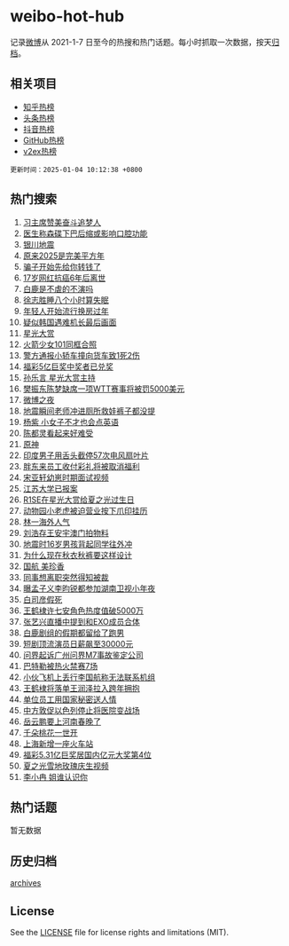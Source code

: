 # weibo-hot-hub

记录[微博](https://www.weibo.com)从 2021-1-7 日至今的热搜和热门话题。每小时抓取一次数据，按天[归档](archives)。

## 相关项目

- [知乎热榜](https://github.com/lonnyzhang423/zhihu-hot-hub)
- [头条热榜](https://github.com/lonnyzhang423/toutiao-hot-hub)
- [抖音热榜](https://github.com/lonnyzhang423/douyin-hot-hub)
- [GitHub热榜](https://github.com/lonnyzhang423/github-hot-hub)
- [v2ex热榜](https://github.com/lonnyzhang423/v2ex-hot-hub)


`更新时间：2025-01-04 10:12:38 +0800`

## 热门搜索

1. [习主席赞美奋斗追梦人](https://m.weibo.cn/search?containerid=100103type%3D1%26t%3D10%26q%3D%23%E4%B9%A0%E4%B8%BB%E5%B8%AD%E8%B5%9E%E7%BE%8E%E5%A5%8B%E6%96%97%E8%BF%BD%E6%A2%A6%E4%BA%BA%23&stream_entry_id=51&isnewpage=1&extparam=seat%3D1%26stream_entry_id%3D51%26c_type%3D51%26dgr%3D0%26pos%3D0%26cate%3D10103%26q%3D%2523%25E4%25B9%25A0%25E4%25B8%25BB%25E5%25B8%25AD%25E8%25B5%259E%25E7%25BE%258E%25E5%25A5%258B%25E6%2596%2597%25E8%25BF%25BD%25E6%25A2%25A6%25E4%25BA%25BA%2523%26filter_type%3Drealtimehot%26display_time%3D1735956756%26pre_seqid%3D173595675650901160548106)
1. [医生称森碟下巴后缩或影响口腔功能](https://m.weibo.cn/search?containerid=100103type%3D1%26t%3D10%26q%3D%23%E5%8C%BB%E7%94%9F%E7%A7%B0%E6%A3%AE%E7%A2%9F%E4%B8%8B%E5%B7%B4%E5%90%8E%E7%BC%A9%E6%88%96%E5%BD%B1%E5%93%8D%E5%8F%A3%E8%85%94%E5%8A%9F%E8%83%BD%23&stream_entry_id=31&isnewpage=1&extparam=seat%3D1%26realpos%3D1%26c_type%3D31%26dgr%3D0%26pos%3D0%26cate%3D5001%26flag%3D2%26q%3D%2523%25E5%258C%25BB%25E7%2594%259F%25E7%25A7%25B0%25E6%25A3%25AE%25E7%25A2%259F%25E4%25B8%258B%25E5%25B7%25B4%25E5%2590%258E%25E7%25BC%25A9%25E6%2588%2596%25E5%25BD%25B1%25E5%2593%258D%25E5%258F%25A3%25E8%2585%2594%25E5%258A%259F%25E8%2583%25BD%2523%26lcate%3D5001%26band_rank%3D1%26stream_entry_id%3D31%26filter_type%3Drealtimehot%26display_time%3D1735956756%26pre_seqid%3D173595675650901160548106)
1. [银川地震](https://m.weibo.cn/search?containerid=100103type%3D1%26t%3D10%26q%3D%E9%93%B6%E5%B7%9D%E5%9C%B0%E9%9C%87&stream_entry_id=31&isnewpage=1&extparam=seat%3D1%26realpos%3D2%26c_type%3D31%26dgr%3D0%26pos%3D1%26cate%3D5001%26flag%3D1%26q%3D%25E9%2593%25B6%25E5%25B7%259D%25E5%259C%25B0%25E9%259C%2587%26lcate%3D5001%26band_rank%3D2%26stream_entry_id%3D31%26filter_type%3Drealtimehot%26display_time%3D1735956756%26pre_seqid%3D173595675650901160548106)
1. [原来2025是完美平方年](https://m.weibo.cn/search?containerid=100103type%3D1%26t%3D10%26q%3D%23%E5%8E%9F%E6%9D%A52025%E6%98%AF%E5%AE%8C%E7%BE%8E%E5%B9%B3%E6%96%B9%E5%B9%B4%23&stream_entry_id=31&isnewpage=1&extparam=seat%3D1%26realpos%3D3%26c_type%3D31%26dgr%3D0%26pos%3D2%26cate%3D5001%26flag%3D0%26q%3D%2523%25E5%258E%259F%25E6%259D%25A52025%25E6%2598%25AF%25E5%25AE%258C%25E7%25BE%258E%25E5%25B9%25B3%25E6%2596%25B9%25E5%25B9%25B4%2523%26lcate%3D5001%26band_rank%3D3%26stream_entry_id%3D31%26filter_type%3Drealtimehot%26display_time%3D1735956756%26pre_seqid%3D173595675650901160548106)
1. [骗子开始先给你转钱了](https://m.weibo.cn/search?containerid=100103type%3D1%26t%3D10%26q%3D%23%E9%AA%97%E5%AD%90%E5%BC%80%E5%A7%8B%E5%85%88%E7%BB%99%E4%BD%A0%E8%BD%AC%E9%92%B1%E4%BA%86%23&stream_entry_id=31&isnewpage=1&extparam=seat%3D1%26realpos%3D4%26c_type%3D31%26dgr%3D0%26pos%3D3%26cate%3D5001%26flag%3D2%26q%3D%2523%25E9%25AA%2597%25E5%25AD%2590%25E5%25BC%2580%25E5%25A7%258B%25E5%2585%2588%25E7%25BB%2599%25E4%25BD%25A0%25E8%25BD%25AC%25E9%2592%25B1%25E4%25BA%2586%2523%26lcate%3D5001%26band_rank%3D4%26stream_entry_id%3D31%26filter_type%3Drealtimehot%26display_time%3D1735956756%26pre_seqid%3D173595675650901160548106)
1. [17岁网红抗癌6年后离世](https://m.weibo.cn/search?containerid=100103type%3D1%26t%3D10%26q%3D%2317%E5%B2%81%E7%BD%91%E7%BA%A2%E6%8A%97%E7%99%8C6%E5%B9%B4%E5%90%8E%E7%A6%BB%E4%B8%96%23&stream_entry_id=31&isnewpage=1&extparam=seat%3D1%26realpos%3D5%26c_type%3D31%26dgr%3D0%26pos%3D4%26cate%3D5001%26flag%3D1%26q%3D%252317%25E5%25B2%2581%25E7%25BD%2591%25E7%25BA%25A2%25E6%258A%2597%25E7%2599%258C6%25E5%25B9%25B4%25E5%2590%258E%25E7%25A6%25BB%25E4%25B8%2596%2523%26lcate%3D5001%26band_rank%3D5%26stream_entry_id%3D31%26filter_type%3Drealtimehot%26display_time%3D1735956756%26pre_seqid%3D173595675650901160548106)
1. [白鹿是不虐的不演吗](https://m.weibo.cn/search?containerid=100103type%3D1%26t%3D10%26q%3D%23%E7%99%BD%E9%B9%BF%E6%98%AF%E4%B8%8D%E8%99%90%E7%9A%84%E4%B8%8D%E6%BC%94%E5%90%97%23&stream_entry_id=31&isnewpage=1&extparam=seat%3D1%26realpos%3D6%26c_type%3D31%26dgr%3D0%26pos%3D5%26cate%3D5001%26flag%3D2%26q%3D%2523%25E7%2599%25BD%25E9%25B9%25BF%25E6%2598%25AF%25E4%25B8%258D%25E8%2599%2590%25E7%259A%2584%25E4%25B8%258D%25E6%25BC%2594%25E5%2590%2597%2523%26lcate%3D5001%26band_rank%3D6%26stream_entry_id%3D31%26filter_type%3Drealtimehot%26display_time%3D1735956756%26pre_seqid%3D173595675650901160548106)
1. [徐志胜睡八个小时算失眠](https://m.weibo.cn/search?containerid=100103type%3D1%26t%3D10%26q%3D%E5%BE%90%E5%BF%97%E8%83%9C%E7%9D%A1%E5%85%AB%E4%B8%AA%E5%B0%8F%E6%97%B6%E7%AE%97%E5%A4%B1%E7%9C%A0&stream_entry_id=31&isnewpage=1&extparam=seat%3D1%26realpos%3D7%26c_type%3D31%26dgr%3D0%26pos%3D6%26cate%3D5001%26flag%3D2%26q%3D%25E5%25BE%2590%25E5%25BF%2597%25E8%2583%259C%25E7%259D%25A1%25E5%2585%25AB%25E4%25B8%25AA%25E5%25B0%258F%25E6%2597%25B6%25E7%25AE%2597%25E5%25A4%25B1%25E7%259C%25A0%26lcate%3D5001%26band_rank%3D7%26stream_entry_id%3D31%26filter_type%3Drealtimehot%26display_time%3D1735956756%26pre_seqid%3D173595675650901160548106)
1. [年轻人开始流行换房过年](https://m.weibo.cn/search?containerid=100103type%3D1%26t%3D10%26q%3D%23%E5%B9%B4%E8%BD%BB%E4%BA%BA%E5%BC%80%E5%A7%8B%E6%B5%81%E8%A1%8C%E6%8D%A2%E6%88%BF%E8%BF%87%E5%B9%B4%23&stream_entry_id=31&isnewpage=1&extparam=seat%3D1%26realpos%3D8%26c_type%3D31%26dgr%3D0%26pos%3D7%26cate%3D5001%26flag%3D1%26q%3D%2523%25E5%25B9%25B4%25E8%25BD%25BB%25E4%25BA%25BA%25E5%25BC%2580%25E5%25A7%258B%25E6%25B5%2581%25E8%25A1%258C%25E6%258D%25A2%25E6%2588%25BF%25E8%25BF%2587%25E5%25B9%25B4%2523%26lcate%3D5001%26band_rank%3D8%26stream_entry_id%3D31%26filter_type%3Drealtimehot%26display_time%3D1735956756%26pre_seqid%3D173595675650901160548106)
1. [疑似韩国遇难机长最后画面](https://m.weibo.cn/search?containerid=100103type%3D1%26t%3D10%26q%3D%23%E7%96%91%E4%BC%BC%E9%9F%A9%E5%9B%BD%E9%81%87%E9%9A%BE%E6%9C%BA%E9%95%BF%E6%9C%80%E5%90%8E%E7%94%BB%E9%9D%A2%23&stream_entry_id=31&isnewpage=1&extparam=seat%3D1%26realpos%3D9%26c_type%3D31%26dgr%3D0%26pos%3D8%26cate%3D5001%26flag%3D0%26q%3D%2523%25E7%2596%2591%25E4%25BC%25BC%25E9%259F%25A9%25E5%259B%25BD%25E9%2581%2587%25E9%259A%25BE%25E6%259C%25BA%25E9%2595%25BF%25E6%259C%2580%25E5%2590%258E%25E7%2594%25BB%25E9%259D%25A2%2523%26lcate%3D5001%26band_rank%3D9%26stream_entry_id%3D31%26filter_type%3Drealtimehot%26display_time%3D1735956756%26pre_seqid%3D173595675650901160548106)
1. [星光大赏](https://m.weibo.cn/search?containerid=100103type%3D1%26t%3D10%26q%3D%E6%98%9F%E5%85%89%E5%A4%A7%E8%B5%8F&stream_entry_id=31&isnewpage=1&extparam=seat%3D1%26realpos%3D10%26c_type%3D31%26dgr%3D0%26pos%3D9%26cate%3D5001%26flag%3D0%26q%3D%25E6%2598%259F%25E5%2585%2589%25E5%25A4%25A7%25E8%25B5%258F%26lcate%3D5001%26band_rank%3D10%26stream_entry_id%3D31%26filter_type%3Drealtimehot%26display_time%3D1735956756%26pre_seqid%3D173595675650901160548106)
1. [火箭少女101同框合照](https://m.weibo.cn/search?containerid=100103type%3D1%26t%3D10%26q%3D%23%E7%81%AB%E7%AE%AD%E5%B0%91%E5%A5%B3101%E5%90%8C%E6%A1%86%E5%90%88%E7%85%A7%23&stream_entry_id=31&isnewpage=1&extparam=seat%3D1%26realpos%3D11%26c_type%3D31%26dgr%3D0%26pos%3D10%26cate%3D5001%26flag%3D0%26q%3D%2523%25E7%2581%25AB%25E7%25AE%25AD%25E5%25B0%2591%25E5%25A5%25B3101%25E5%2590%258C%25E6%25A1%2586%25E5%2590%2588%25E7%2585%25A7%2523%26lcate%3D5001%26band_rank%3D11%26stream_entry_id%3D31%26filter_type%3Drealtimehot%26display_time%3D1735956756%26pre_seqid%3D173595675650901160548106)
1. [警方通报小轿车撞向货车致1死2伤](https://m.weibo.cn/search?containerid=100103type%3D1%26t%3D10%26q%3D%23%E8%AD%A6%E6%96%B9%E9%80%9A%E6%8A%A5%E5%B0%8F%E8%BD%BF%E8%BD%A6%E6%92%9E%E5%90%91%E8%B4%A7%E8%BD%A6%E8%87%B41%E6%AD%BB2%E4%BC%A4%23&stream_entry_id=31&isnewpage=1&extparam=seat%3D1%26realpos%3D12%26c_type%3D31%26dgr%3D0%26pos%3D11%26cate%3D5001%26flag%3D0%26q%3D%2523%25E8%25AD%25A6%25E6%2596%25B9%25E9%2580%259A%25E6%258A%25A5%25E5%25B0%258F%25E8%25BD%25BF%25E8%25BD%25A6%25E6%2592%259E%25E5%2590%2591%25E8%25B4%25A7%25E8%25BD%25A6%25E8%2587%25B41%25E6%25AD%25BB2%25E4%25BC%25A4%2523%26lcate%3D5001%26band_rank%3D12%26stream_entry_id%3D31%26filter_type%3Drealtimehot%26display_time%3D1735956756%26pre_seqid%3D173595675650901160548106)
1. [福彩5亿巨奖中奖者已兑奖](https://m.weibo.cn/search?containerid=100103type%3D1%26t%3D10%26q%3D%23%E7%A6%8F%E5%BD%A95%E4%BA%BF%E5%B7%A8%E5%A5%96%E4%B8%AD%E5%A5%96%E8%80%85%E5%B7%B2%E5%85%91%E5%A5%96%23&stream_entry_id=31&isnewpage=1&extparam=seat%3D1%26realpos%3D13%26c_type%3D31%26dgr%3D0%26pos%3D12%26cate%3D5001%26flag%3D0%26q%3D%2523%25E7%25A6%258F%25E5%25BD%25A95%25E4%25BA%25BF%25E5%25B7%25A8%25E5%25A5%2596%25E4%25B8%25AD%25E5%25A5%2596%25E8%2580%2585%25E5%25B7%25B2%25E5%2585%2591%25E5%25A5%2596%2523%26lcate%3D5001%26band_rank%3D13%26stream_entry_id%3D31%26filter_type%3Drealtimehot%26display_time%3D1735956756%26pre_seqid%3D173595675650901160548106)
1. [孙乐言 星光大赏主持](https://m.weibo.cn/search?containerid=100103type%3D1%26t%3D10%26q%3D%E5%AD%99%E4%B9%90%E8%A8%80+%E6%98%9F%E5%85%89%E5%A4%A7%E8%B5%8F%E4%B8%BB%E6%8C%81&stream_entry_id=31&isnewpage=1&extparam=seat%3D1%26realpos%3D14%26c_type%3D31%26dgr%3D0%26pos%3D13%26cate%3D5001%26flag%3D0%26q%3D%25E5%25AD%2599%25E4%25B9%2590%25E8%25A8%2580%2520%25E6%2598%259F%25E5%2585%2589%25E5%25A4%25A7%25E8%25B5%258F%25E4%25B8%25BB%25E6%258C%2581%26lcate%3D5001%26band_rank%3D14%26stream_entry_id%3D31%26filter_type%3Drealtimehot%26display_time%3D1735956756%26pre_seqid%3D173595675650901160548106)
1. [樊振东陈梦缺席一项WTT赛事将被罚5000美元](https://m.weibo.cn/search?containerid=100103type%3D1%26t%3D10%26q%3D%23%E6%A8%8A%E6%8C%AF%E4%B8%9C%E9%99%88%E6%A2%A6%E7%BC%BA%E5%B8%AD%E4%B8%80%E9%A1%B9WTT%E8%B5%9B%E4%BA%8B%E5%B0%86%E8%A2%AB%E7%BD%9A5000%E7%BE%8E%E5%85%83%23&stream_entry_id=31&isnewpage=1&extparam=seat%3D1%26realpos%3D15%26c_type%3D31%26dgr%3D0%26pos%3D14%26cate%3D5001%26flag%3D0%26q%3D%2523%25E6%25A8%258A%25E6%258C%25AF%25E4%25B8%259C%25E9%2599%2588%25E6%25A2%25A6%25E7%25BC%25BA%25E5%25B8%25AD%25E4%25B8%2580%25E9%25A1%25B9WTT%25E8%25B5%259B%25E4%25BA%258B%25E5%25B0%2586%25E8%25A2%25AB%25E7%25BD%259A5000%25E7%25BE%258E%25E5%2585%2583%2523%26lcate%3D5001%26band_rank%3D15%26stream_entry_id%3D31%26filter_type%3Drealtimehot%26display_time%3D1735956756%26pre_seqid%3D173595675650901160548106)
1. [微博之夜](https://m.weibo.cn/search?containerid=100103type%3D1%26t%3D10%26q%3D%E5%BE%AE%E5%8D%9A%E4%B9%8B%E5%A4%9C&stream_entry_id=31&isnewpage=1&extparam=seat%3D1%26realpos%3D16%26c_type%3D31%26dgr%3D0%26pos%3D15%26cate%3D5001%26flag%3D1%26q%3D%25E5%25BE%25AE%25E5%258D%259A%25E4%25B9%258B%25E5%25A4%259C%26lcate%3D5001%26band_rank%3D16%26stream_entry_id%3D31%26filter_type%3Drealtimehot%26display_time%3D1735956756%26pre_seqid%3D173595675650901160548106)
1. [地震瞬间老师冲进厕所救娃裤子都没提](https://m.weibo.cn/search?containerid=100103type%3D1%26t%3D10%26q%3D%23%E5%9C%B0%E9%9C%87%E7%9E%AC%E9%97%B4%E8%80%81%E5%B8%88%E5%86%B2%E8%BF%9B%E5%8E%95%E6%89%80%E6%95%91%E5%A8%83%E8%A3%A4%E5%AD%90%E9%83%BD%E6%B2%A1%E6%8F%90%23&stream_entry_id=31&isnewpage=1&extparam=seat%3D1%26realpos%3D17%26c_type%3D31%26dgr%3D0%26pos%3D16%26cate%3D5001%26flag%3D1%26q%3D%2523%25E5%259C%25B0%25E9%259C%2587%25E7%259E%25AC%25E9%2597%25B4%25E8%2580%2581%25E5%25B8%2588%25E5%2586%25B2%25E8%25BF%259B%25E5%258E%2595%25E6%2589%2580%25E6%2595%2591%25E5%25A8%2583%25E8%25A3%25A4%25E5%25AD%2590%25E9%2583%25BD%25E6%25B2%25A1%25E6%258F%2590%2523%26lcate%3D5001%26band_rank%3D17%26stream_entry_id%3D31%26filter_type%3Drealtimehot%26display_time%3D1735956756%26pre_seqid%3D173595675650901160548106)
1. [杨紫 小女子不才也会点英语](https://m.weibo.cn/search?containerid=100103type%3D1%26t%3D10%26q%3D%E6%9D%A8%E7%B4%AB+%E5%B0%8F%E5%A5%B3%E5%AD%90%E4%B8%8D%E6%89%8D%E4%B9%9F%E4%BC%9A%E7%82%B9%E8%8B%B1%E8%AF%AD&stream_entry_id=31&isnewpage=1&extparam=seat%3D1%26realpos%3D18%26c_type%3D31%26dgr%3D0%26pos%3D17%26cate%3D5001%26flag%3D0%26q%3D%25E6%259D%25A8%25E7%25B4%25AB%2520%25E5%25B0%258F%25E5%25A5%25B3%25E5%25AD%2590%25E4%25B8%258D%25E6%2589%258D%25E4%25B9%259F%25E4%25BC%259A%25E7%2582%25B9%25E8%258B%25B1%25E8%25AF%25AD%26lcate%3D5001%26band_rank%3D18%26stream_entry_id%3D31%26filter_type%3Drealtimehot%26display_time%3D1735956756%26pre_seqid%3D173595675650901160548106)
1. [陈都灵看起来好难受](https://m.weibo.cn/search?containerid=100103type%3D1%26t%3D10%26q%3D%23%E9%99%88%E9%83%BD%E7%81%B5%E7%9C%8B%E8%B5%B7%E6%9D%A5%E5%A5%BD%E9%9A%BE%E5%8F%97%23&stream_entry_id=31&isnewpage=1&extparam=seat%3D1%26realpos%3D19%26c_type%3D31%26dgr%3D0%26pos%3D18%26cate%3D5001%26flag%3D0%26q%3D%2523%25E9%2599%2588%25E9%2583%25BD%25E7%2581%25B5%25E7%259C%258B%25E8%25B5%25B7%25E6%259D%25A5%25E5%25A5%25BD%25E9%259A%25BE%25E5%258F%2597%2523%26lcate%3D5001%26band_rank%3D19%26stream_entry_id%3D31%26filter_type%3Drealtimehot%26display_time%3D1735956756%26pre_seqid%3D173595675650901160548106)
1. [原神](https://m.weibo.cn/search?containerid=100103type%3D1%26t%3D10%26q%3D%23%E5%8E%9F%E7%A5%9E%23&stream_entry_id=31&isnewpage=1&extparam=seat%3D1%26realpos%3D20%26c_type%3D31%26dgr%3D0%26pos%3D19%26cate%3D5001%26flag%3D1%26q%3D%2523%25E5%258E%259F%25E7%25A5%259E%2523%26lcate%3D5001%26band_rank%3D20%26stream_entry_id%3D31%26filter_type%3Drealtimehot%26display_time%3D1735956756%26pre_seqid%3D173595675650901160548106)
1. [印度男子用舌头截停57次电风扇叶片](https://m.weibo.cn/search?containerid=100103type%3D1%26t%3D10%26q%3D%23%E5%8D%B0%E5%BA%A6%E7%94%B7%E5%AD%90%E7%94%A8%E8%88%8C%E5%A4%B4%E6%88%AA%E5%81%9C57%E6%AC%A1%E7%94%B5%E9%A3%8E%E6%89%87%E5%8F%B6%E7%89%87%23&stream_entry_id=31&isnewpage=1&extparam=seat%3D1%26realpos%3D21%26c_type%3D31%26dgr%3D0%26pos%3D20%26cate%3D5001%26flag%3D1%26q%3D%2523%25E5%258D%25B0%25E5%25BA%25A6%25E7%2594%25B7%25E5%25AD%2590%25E7%2594%25A8%25E8%2588%258C%25E5%25A4%25B4%25E6%2588%25AA%25E5%2581%259C57%25E6%25AC%25A1%25E7%2594%25B5%25E9%25A3%258E%25E6%2589%2587%25E5%258F%25B6%25E7%2589%2587%2523%26lcate%3D5001%26band_rank%3D21%26stream_entry_id%3D31%26filter_type%3Drealtimehot%26display_time%3D1735956756%26pre_seqid%3D173595675650901160548106)
1. [胖东来员工收付彩礼将被取消福利](https://m.weibo.cn/search?containerid=100103type%3D1%26t%3D10%26q%3D%23%E8%83%96%E4%B8%9C%E6%9D%A5%E5%91%98%E5%B7%A5%E6%94%B6%E4%BB%98%E5%BD%A9%E7%A4%BC%E5%B0%86%E8%A2%AB%E5%8F%96%E6%B6%88%E7%A6%8F%E5%88%A9%23&stream_entry_id=31&isnewpage=1&extparam=seat%3D1%26realpos%3D22%26c_type%3D31%26dgr%3D0%26pos%3D21%26cate%3D5001%26flag%3D0%26q%3D%2523%25E8%2583%2596%25E4%25B8%259C%25E6%259D%25A5%25E5%2591%2598%25E5%25B7%25A5%25E6%2594%25B6%25E4%25BB%2598%25E5%25BD%25A9%25E7%25A4%25BC%25E5%25B0%2586%25E8%25A2%25AB%25E5%258F%2596%25E6%25B6%2588%25E7%25A6%258F%25E5%2588%25A9%2523%26lcate%3D5001%26band_rank%3D22%26stream_entry_id%3D31%26filter_type%3Drealtimehot%26display_time%3D1735956756%26pre_seqid%3D173595675650901160548106)
1. [宋亚轩幼崽时期面试视频](https://m.weibo.cn/search?containerid=100103type%3D1%26t%3D10%26q%3D%E5%AE%8B%E4%BA%9A%E8%BD%A9%E5%B9%BC%E5%B4%BD%E6%97%B6%E6%9C%9F%E9%9D%A2%E8%AF%95%E8%A7%86%E9%A2%91&stream_entry_id=31&isnewpage=1&extparam=seat%3D1%26realpos%3D23%26c_type%3D31%26dgr%3D0%26pos%3D22%26cate%3D5001%26flag%3D1%26q%3D%25E5%25AE%258B%25E4%25BA%259A%25E8%25BD%25A9%25E5%25B9%25BC%25E5%25B4%25BD%25E6%2597%25B6%25E6%259C%259F%25E9%259D%25A2%25E8%25AF%2595%25E8%25A7%2586%25E9%25A2%2591%26lcate%3D5001%26band_rank%3D23%26stream_entry_id%3D31%26filter_type%3Drealtimehot%26display_time%3D1735956756%26pre_seqid%3D173595675650901160548106)
1. [江苏大学已报案](https://m.weibo.cn/search?containerid=100103type%3D1%26t%3D10%26q%3D%23%E6%B1%9F%E8%8B%8F%E5%A4%A7%E5%AD%A6%E5%B7%B2%E6%8A%A5%E6%A1%88%23&stream_entry_id=31&isnewpage=1&extparam=seat%3D1%26realpos%3D24%26c_type%3D31%26dgr%3D0%26pos%3D23%26cate%3D5001%26flag%3D1%26q%3D%2523%25E6%25B1%259F%25E8%258B%258F%25E5%25A4%25A7%25E5%25AD%25A6%25E5%25B7%25B2%25E6%258A%25A5%25E6%25A1%2588%2523%26lcate%3D5001%26band_rank%3D24%26stream_entry_id%3D31%26filter_type%3Drealtimehot%26display_time%3D1735956756%26pre_seqid%3D173595675650901160548106)
1. [R1SE在星光大赏给夏之光过生日](https://m.weibo.cn/search?containerid=100103type%3D1%26t%3D10%26q%3D%23R1SE%E5%9C%A8%E6%98%9F%E5%85%89%E5%A4%A7%E8%B5%8F%E7%BB%99%E5%A4%8F%E4%B9%8B%E5%85%89%E8%BF%87%E7%94%9F%E6%97%A5%23&stream_entry_id=31&isnewpage=1&extparam=seat%3D1%26realpos%3D25%26c_type%3D31%26dgr%3D0%26pos%3D24%26cate%3D5001%26flag%3D0%26q%3D%2523R1SE%25E5%259C%25A8%25E6%2598%259F%25E5%2585%2589%25E5%25A4%25A7%25E8%25B5%258F%25E7%25BB%2599%25E5%25A4%258F%25E4%25B9%258B%25E5%2585%2589%25E8%25BF%2587%25E7%2594%259F%25E6%2597%25A5%2523%26lcate%3D5001%26band_rank%3D25%26stream_entry_id%3D31%26filter_type%3Drealtimehot%26display_time%3D1735956756%26pre_seqid%3D173595675650901160548106)
1. [动物园小老虎被迫营业按下爪印挂历](https://m.weibo.cn/search?containerid=100103type%3D1%26t%3D10%26q%3D%23%E5%8A%A8%E7%89%A9%E5%9B%AD%E5%B0%8F%E8%80%81%E8%99%8E%E8%A2%AB%E8%BF%AB%E8%90%A5%E4%B8%9A%E6%8C%89%E4%B8%8B%E7%88%AA%E5%8D%B0%E6%8C%82%E5%8E%86%23&stream_entry_id=31&isnewpage=1&extparam=seat%3D1%26realpos%3D26%26c_type%3D31%26dgr%3D0%26pos%3D25%26cate%3D5001%26flag%3D1%26q%3D%2523%25E5%258A%25A8%25E7%2589%25A9%25E5%259B%25AD%25E5%25B0%258F%25E8%2580%2581%25E8%2599%258E%25E8%25A2%25AB%25E8%25BF%25AB%25E8%2590%25A5%25E4%25B8%259A%25E6%258C%2589%25E4%25B8%258B%25E7%2588%25AA%25E5%258D%25B0%25E6%258C%2582%25E5%258E%2586%2523%26lcate%3D5001%26band_rank%3D26%26stream_entry_id%3D31%26filter_type%3Drealtimehot%26display_time%3D1735956756%26pre_seqid%3D173595675650901160548106)
1. [林一海外人气](https://m.weibo.cn/search?containerid=100103type%3D1%26t%3D10%26q%3D%E6%9E%97%E4%B8%80%E6%B5%B7%E5%A4%96%E4%BA%BA%E6%B0%94&stream_entry_id=31&isnewpage=1&extparam=seat%3D1%26realpos%3D27%26c_type%3D31%26dgr%3D0%26pos%3D26%26cate%3D5001%26flag%3D1%26q%3D%25E6%259E%2597%25E4%25B8%2580%25E6%25B5%25B7%25E5%25A4%2596%25E4%25BA%25BA%25E6%25B0%2594%26lcate%3D5001%26band_rank%3D27%26stream_entry_id%3D31%26filter_type%3Drealtimehot%26display_time%3D1735956756%26pre_seqid%3D173595675650901160548106)
1. [刘浩存王安宇澳门拍物料](https://m.weibo.cn/search?containerid=100103type%3D1%26t%3D10%26q%3D%23%E5%88%98%E6%B5%A9%E5%AD%98%E7%8E%8B%E5%AE%89%E5%AE%87%E6%BE%B3%E9%97%A8%E6%8B%8D%E7%89%A9%E6%96%99%23&stream_entry_id=31&isnewpage=1&extparam=seat%3D1%26realpos%3D28%26c_type%3D31%26dgr%3D0%26pos%3D27%26cate%3D5001%26flag%3D1%26q%3D%2523%25E5%2588%2598%25E6%25B5%25A9%25E5%25AD%2598%25E7%258E%258B%25E5%25AE%2589%25E5%25AE%2587%25E6%25BE%25B3%25E9%2597%25A8%25E6%258B%258D%25E7%2589%25A9%25E6%2596%2599%2523%26lcate%3D5001%26band_rank%3D28%26stream_entry_id%3D31%26filter_type%3Drealtimehot%26display_time%3D1735956756%26pre_seqid%3D173595675650901160548106)
1. [地震时16岁男孩背起同学往外冲](https://m.weibo.cn/search?containerid=100103type%3D1%26t%3D10%26q%3D%23%E5%9C%B0%E9%9C%87%E6%97%B616%E5%B2%81%E7%94%B7%E5%AD%A9%E8%83%8C%E8%B5%B7%E5%90%8C%E5%AD%A6%E5%BE%80%E5%A4%96%E5%86%B2%23&stream_entry_id=31&isnewpage=1&extparam=seat%3D1%26realpos%3D29%26c_type%3D31%26dgr%3D0%26pos%3D28%26cate%3D5001%26flag%3D32768%26q%3D%2523%25E5%259C%25B0%25E9%259C%2587%25E6%2597%25B616%25E5%25B2%2581%25E7%2594%25B7%25E5%25AD%25A9%25E8%2583%258C%25E8%25B5%25B7%25E5%2590%258C%25E5%25AD%25A6%25E5%25BE%2580%25E5%25A4%2596%25E5%2586%25B2%2523%26lcate%3D5001%26band_rank%3D29%26stream_entry_id%3D31%26filter_type%3Drealtimehot%26display_time%3D1735956756%26pre_seqid%3D173595675650901160548106)
1. [为什么现在秋衣秋裤要这样设计](https://m.weibo.cn/search?containerid=100103type%3D1%26t%3D10%26q%3D%23%E4%B8%BA%E4%BB%80%E4%B9%88%E7%8E%B0%E5%9C%A8%E7%A7%8B%E8%A1%A3%E7%A7%8B%E8%A3%A4%E8%A6%81%E8%BF%99%E6%A0%B7%E8%AE%BE%E8%AE%A1%23&stream_entry_id=31&isnewpage=1&extparam=seat%3D1%26realpos%3D30%26c_type%3D31%26dgr%3D0%26pos%3D29%26cate%3D5001%26flag%3D0%26q%3D%2523%25E4%25B8%25BA%25E4%25BB%2580%25E4%25B9%2588%25E7%258E%25B0%25E5%259C%25A8%25E7%25A7%258B%25E8%25A1%25A3%25E7%25A7%258B%25E8%25A3%25A4%25E8%25A6%2581%25E8%25BF%2599%25E6%25A0%25B7%25E8%25AE%25BE%25E8%25AE%25A1%2523%26lcate%3D5001%26band_rank%3D30%26stream_entry_id%3D31%26filter_type%3Drealtimehot%26display_time%3D1735956756%26pre_seqid%3D173595675650901160548106)
1. [国航 美珍香](https://m.weibo.cn/search?containerid=100103type%3D1%26t%3D10%26q%3D%E5%9B%BD%E8%88%AA+%E7%BE%8E%E7%8F%8D%E9%A6%99&stream_entry_id=31&isnewpage=1&extparam=seat%3D1%26realpos%3D31%26c_type%3D31%26dgr%3D0%26pos%3D30%26cate%3D5001%26flag%3D0%26q%3D%25E5%259B%25BD%25E8%2588%25AA%2520%25E7%25BE%258E%25E7%258F%258D%25E9%25A6%2599%26lcate%3D5001%26band_rank%3D31%26stream_entry_id%3D31%26filter_type%3Drealtimehot%26display_time%3D1735956756%26pre_seqid%3D173595675650901160548106)
1. [同事想离职突然得知被裁](https://m.weibo.cn/search?containerid=100103type%3D1%26t%3D10%26q%3D%E5%90%8C%E4%BA%8B%E6%83%B3%E7%A6%BB%E8%81%8C%E7%AA%81%E7%84%B6%E5%BE%97%E7%9F%A5%E8%A2%AB%E8%A3%81&stream_entry_id=31&isnewpage=1&extparam=seat%3D1%26realpos%3D32%26c_type%3D31%26dgr%3D0%26pos%3D31%26cate%3D5001%26flag%3D0%26q%3D%25E5%2590%258C%25E4%25BA%258B%25E6%2583%25B3%25E7%25A6%25BB%25E8%2581%258C%25E7%25AA%2581%25E7%2584%25B6%25E5%25BE%2597%25E7%259F%25A5%25E8%25A2%25AB%25E8%25A3%2581%26lcate%3D5001%26band_rank%3D32%26stream_entry_id%3D31%26filter_type%3Drealtimehot%26display_time%3D1735956756%26pre_seqid%3D173595675650901160548106)
1. [曝孟子义李昀锐都参加湖南卫视小年夜](https://m.weibo.cn/search?containerid=100103type%3D1%26t%3D10%26q%3D%23%E6%9B%9D%E5%AD%9F%E5%AD%90%E4%B9%89%E6%9D%8E%E6%98%80%E9%94%90%E9%83%BD%E5%8F%82%E5%8A%A0%E6%B9%96%E5%8D%97%E5%8D%AB%E8%A7%86%E5%B0%8F%E5%B9%B4%E5%A4%9C%23&stream_entry_id=31&isnewpage=1&extparam=seat%3D1%26realpos%3D33%26c_type%3D31%26dgr%3D0%26pos%3D32%26cate%3D5001%26flag%3D1%26q%3D%2523%25E6%259B%259D%25E5%25AD%259F%25E5%25AD%2590%25E4%25B9%2589%25E6%259D%258E%25E6%2598%2580%25E9%2594%2590%25E9%2583%25BD%25E5%258F%2582%25E5%258A%25A0%25E6%25B9%2596%25E5%258D%2597%25E5%258D%25AB%25E8%25A7%2586%25E5%25B0%258F%25E5%25B9%25B4%25E5%25A4%259C%2523%26lcate%3D5001%26band_rank%3D33%26stream_entry_id%3D31%26filter_type%3Drealtimehot%26display_time%3D1735956756%26pre_seqid%3D173595675650901160548106)
1. [白司彦假死](https://m.weibo.cn/search?containerid=100103type%3D1%26t%3D10%26q%3D%E7%99%BD%E5%8F%B8%E5%BD%A6%E5%81%87%E6%AD%BB&stream_entry_id=31&isnewpage=1&extparam=seat%3D1%26realpos%3D34%26c_type%3D31%26dgr%3D0%26pos%3D33%26cate%3D5001%26flag%3D1%26q%3D%25E7%2599%25BD%25E5%258F%25B8%25E5%25BD%25A6%25E5%2581%2587%25E6%25AD%25BB%26lcate%3D5001%26band_rank%3D34%26stream_entry_id%3D31%26filter_type%3Drealtimehot%26display_time%3D1735956756%26pre_seqid%3D173595675650901160548106)
1. [王鹤棣许七安角色热度值破5000万](https://m.weibo.cn/search?containerid=100103type%3D1%26t%3D10%26q%3D%23%E7%8E%8B%E9%B9%A4%E6%A3%A3%E8%AE%B8%E4%B8%83%E5%AE%89%E8%A7%92%E8%89%B2%E7%83%AD%E5%BA%A6%E5%80%BC%E7%A0%B45000%E4%B8%87%23&stream_entry_id=31&isnewpage=1&extparam=seat%3D1%26realpos%3D35%26c_type%3D31%26dgr%3D0%26pos%3D34%26cate%3D5001%26flag%3D1%26q%3D%2523%25E7%258E%258B%25E9%25B9%25A4%25E6%25A3%25A3%25E8%25AE%25B8%25E4%25B8%2583%25E5%25AE%2589%25E8%25A7%2592%25E8%2589%25B2%25E7%2583%25AD%25E5%25BA%25A6%25E5%2580%25BC%25E7%25A0%25B45000%25E4%25B8%2587%2523%26lcate%3D5001%26band_rank%3D35%26stream_entry_id%3D31%26filter_type%3Drealtimehot%26display_time%3D1735956756%26pre_seqid%3D173595675650901160548106)
1. [张艺兴直播中提到和EXO成员合体](https://m.weibo.cn/search?containerid=100103type%3D1%26t%3D10%26q%3D%23%E5%BC%A0%E8%89%BA%E5%85%B4%E7%9B%B4%E6%92%AD%E4%B8%AD%E6%8F%90%E5%88%B0%E5%92%8CEXO%E6%88%90%E5%91%98%E5%90%88%E4%BD%93%23&stream_entry_id=31&isnewpage=1&extparam=seat%3D1%26realpos%3D36%26c_type%3D31%26dgr%3D0%26pos%3D35%26cate%3D5001%26flag%3D1%26q%3D%2523%25E5%25BC%25A0%25E8%2589%25BA%25E5%2585%25B4%25E7%259B%25B4%25E6%2592%25AD%25E4%25B8%25AD%25E6%258F%2590%25E5%2588%25B0%25E5%2592%258CEXO%25E6%2588%2590%25E5%2591%2598%25E5%2590%2588%25E4%25BD%2593%2523%26lcate%3D5001%26band_rank%3D36%26stream_entry_id%3D31%26filter_type%3Drealtimehot%26display_time%3D1735956756%26pre_seqid%3D173595675650901160548106)
1. [白鹿剧组的假期都留给了跑男](https://m.weibo.cn/search?containerid=100103type%3D1%26t%3D10%26q%3D%E7%99%BD%E9%B9%BF%E5%89%A7%E7%BB%84%E7%9A%84%E5%81%87%E6%9C%9F%E9%83%BD%E7%95%99%E7%BB%99%E4%BA%86%E8%B7%91%E7%94%B7&stream_entry_id=31&isnewpage=1&extparam=seat%3D1%26realpos%3D37%26c_type%3D31%26dgr%3D0%26pos%3D36%26cate%3D5001%26flag%3D1%26q%3D%25E7%2599%25BD%25E9%25B9%25BF%25E5%2589%25A7%25E7%25BB%2584%25E7%259A%2584%25E5%2581%2587%25E6%259C%259F%25E9%2583%25BD%25E7%2595%2599%25E7%25BB%2599%25E4%25BA%2586%25E8%25B7%2591%25E7%2594%25B7%26lcate%3D5001%26band_rank%3D37%26stream_entry_id%3D31%26filter_type%3Drealtimehot%26display_time%3D1735956756%26pre_seqid%3D173595675650901160548106)
1. [短剧顶流演员日薪飙至30000元](https://m.weibo.cn/search?containerid=100103type%3D1%26t%3D10%26q%3D%23%E7%9F%AD%E5%89%A7%E9%A1%B6%E6%B5%81%E6%BC%94%E5%91%98%E6%97%A5%E8%96%AA%E9%A3%99%E8%87%B330000%E5%85%83%23&stream_entry_id=31&isnewpage=1&extparam=seat%3D1%26realpos%3D38%26c_type%3D31%26dgr%3D0%26pos%3D37%26cate%3D5001%26flag%3D0%26q%3D%2523%25E7%259F%25AD%25E5%2589%25A7%25E9%25A1%25B6%25E6%25B5%2581%25E6%25BC%2594%25E5%2591%2598%25E6%2597%25A5%25E8%2596%25AA%25E9%25A3%2599%25E8%2587%25B330000%25E5%2585%2583%2523%26lcate%3D5001%26band_rank%3D38%26stream_entry_id%3D31%26filter_type%3Drealtimehot%26display_time%3D1735956756%26pre_seqid%3D173595675650901160548106)
1. [问界起诉广州问界M7事故鉴定公司](https://m.weibo.cn/search?containerid=100103type%3D1%26t%3D10%26q%3D%23%E9%97%AE%E7%95%8C%E8%B5%B7%E8%AF%89%E5%B9%BF%E5%B7%9E%E9%97%AE%E7%95%8CM7%E4%BA%8B%E6%95%85%E9%89%B4%E5%AE%9A%E5%85%AC%E5%8F%B8%23&stream_entry_id=31&isnewpage=1&extparam=seat%3D1%26realpos%3D39%26c_type%3D31%26dgr%3D0%26pos%3D38%26cate%3D5001%26flag%3D1%26q%3D%2523%25E9%2597%25AE%25E7%2595%258C%25E8%25B5%25B7%25E8%25AF%2589%25E5%25B9%25BF%25E5%25B7%259E%25E9%2597%25AE%25E7%2595%258CM7%25E4%25BA%258B%25E6%2595%2585%25E9%2589%25B4%25E5%25AE%259A%25E5%2585%25AC%25E5%258F%25B8%2523%26lcate%3D5001%26band_rank%3D39%26stream_entry_id%3D31%26filter_type%3Drealtimehot%26display_time%3D1735956756%26pre_seqid%3D173595675650901160548106)
1. [巴特勒被热火禁赛7场](https://m.weibo.cn/search?containerid=100103type%3D1%26t%3D10%26q%3D%23%E5%B7%B4%E7%89%B9%E5%8B%92%E8%A2%AB%E7%83%AD%E7%81%AB%E7%A6%81%E8%B5%9B7%E5%9C%BA%23&stream_entry_id=31&isnewpage=1&extparam=seat%3D1%26realpos%3D40%26c_type%3D31%26dgr%3D0%26pos%3D39%26cate%3D5001%26flag%3D1%26q%3D%2523%25E5%25B7%25B4%25E7%2589%25B9%25E5%258B%2592%25E8%25A2%25AB%25E7%2583%25AD%25E7%2581%25AB%25E7%25A6%2581%25E8%25B5%259B7%25E5%259C%25BA%2523%26lcate%3D5001%26band_rank%3D40%26stream_entry_id%3D31%26filter_type%3Drealtimehot%26display_time%3D1735956756%26pre_seqid%3D173595675650901160548106)
1. [小伙飞机上丢行李国航称无法联系机组](https://m.weibo.cn/search?containerid=100103type%3D1%26t%3D10%26q%3D%23%E5%B0%8F%E4%BC%99%E9%A3%9E%E6%9C%BA%E4%B8%8A%E4%B8%A2%E8%A1%8C%E6%9D%8E%E5%9B%BD%E8%88%AA%E7%A7%B0%E6%97%A0%E6%B3%95%E8%81%94%E7%B3%BB%E6%9C%BA%E7%BB%84%23&stream_entry_id=31&isnewpage=1&extparam=seat%3D1%26realpos%3D41%26c_type%3D31%26dgr%3D0%26pos%3D40%26cate%3D5001%26flag%3D0%26q%3D%2523%25E5%25B0%258F%25E4%25BC%2599%25E9%25A3%259E%25E6%259C%25BA%25E4%25B8%258A%25E4%25B8%25A2%25E8%25A1%258C%25E6%259D%258E%25E5%259B%25BD%25E8%2588%25AA%25E7%25A7%25B0%25E6%2597%25A0%25E6%25B3%2595%25E8%2581%2594%25E7%25B3%25BB%25E6%259C%25BA%25E7%25BB%2584%2523%26lcate%3D5001%26band_rank%3D41%26stream_entry_id%3D31%26filter_type%3Drealtimehot%26display_time%3D1735956756%26pre_seqid%3D173595675650901160548106)
1. [王鹤棣将落单王润泽拉入跨年拥抱](https://m.weibo.cn/search?containerid=100103type%3D1%26t%3D10%26q%3D%E7%8E%8B%E9%B9%A4%E6%A3%A3%E5%B0%86%E8%90%BD%E5%8D%95%E7%8E%8B%E6%B6%A6%E6%B3%BD%E6%8B%89%E5%85%A5%E8%B7%A8%E5%B9%B4%E6%8B%A5%E6%8A%B1&stream_entry_id=31&isnewpage=1&extparam=seat%3D1%26realpos%3D42%26c_type%3D31%26dgr%3D0%26pos%3D41%26cate%3D5001%26flag%3D0%26q%3D%25E7%258E%258B%25E9%25B9%25A4%25E6%25A3%25A3%25E5%25B0%2586%25E8%2590%25BD%25E5%258D%2595%25E7%258E%258B%25E6%25B6%25A6%25E6%25B3%25BD%25E6%258B%2589%25E5%2585%25A5%25E8%25B7%25A8%25E5%25B9%25B4%25E6%258B%25A5%25E6%258A%25B1%26lcate%3D5001%26band_rank%3D42%26stream_entry_id%3D31%26filter_type%3Drealtimehot%26display_time%3D1735956756%26pre_seqid%3D173595675650901160548106)
1. [单位员工用国家秘密送人情](https://m.weibo.cn/search?containerid=100103type%3D1%26t%3D10%26q%3D%23%E5%8D%95%E4%BD%8D%E5%91%98%E5%B7%A5%E7%94%A8%E5%9B%BD%E5%AE%B6%E7%A7%98%E5%AF%86%E9%80%81%E4%BA%BA%E6%83%85%23&stream_entry_id=31&isnewpage=1&extparam=seat%3D1%26realpos%3D43%26c_type%3D31%26dgr%3D0%26pos%3D42%26cate%3D5001%26flag%3D1%26q%3D%2523%25E5%258D%2595%25E4%25BD%258D%25E5%2591%2598%25E5%25B7%25A5%25E7%2594%25A8%25E5%259B%25BD%25E5%25AE%25B6%25E7%25A7%2598%25E5%25AF%2586%25E9%2580%2581%25E4%25BA%25BA%25E6%2583%2585%2523%26lcate%3D5001%26band_rank%3D43%26stream_entry_id%3D31%26filter_type%3Drealtimehot%26display_time%3D1735956756%26pre_seqid%3D173595675650901160548106)
1. [中方敦促以色列停止将医院变战场](https://m.weibo.cn/search?containerid=100103type%3D1%26t%3D10%26q%3D%23%E4%B8%AD%E6%96%B9%E6%95%A6%E4%BF%83%E4%BB%A5%E8%89%B2%E5%88%97%E5%81%9C%E6%AD%A2%E5%B0%86%E5%8C%BB%E9%99%A2%E5%8F%98%E6%88%98%E5%9C%BA%23&stream_entry_id=31&isnewpage=1&extparam=seat%3D1%26realpos%3D44%26c_type%3D31%26dgr%3D0%26pos%3D43%26cate%3D5001%26flag%3D1%26q%3D%2523%25E4%25B8%25AD%25E6%2596%25B9%25E6%2595%25A6%25E4%25BF%2583%25E4%25BB%25A5%25E8%2589%25B2%25E5%2588%2597%25E5%2581%259C%25E6%25AD%25A2%25E5%25B0%2586%25E5%258C%25BB%25E9%2599%25A2%25E5%258F%2598%25E6%2588%2598%25E5%259C%25BA%2523%26lcate%3D5001%26band_rank%3D44%26stream_entry_id%3D31%26filter_type%3Drealtimehot%26display_time%3D1735956756%26pre_seqid%3D173595675650901160548106)
1. [岳云鹏要上河南春晚了](https://m.weibo.cn/search?containerid=100103type%3D1%26t%3D10%26q%3D%E5%B2%B3%E4%BA%91%E9%B9%8F%E8%A6%81%E4%B8%8A%E6%B2%B3%E5%8D%97%E6%98%A5%E6%99%9A%E4%BA%86&stream_entry_id=31&isnewpage=1&extparam=seat%3D1%26realpos%3D45%26c_type%3D31%26dgr%3D0%26pos%3D44%26cate%3D5001%26flag%3D1%26q%3D%25E5%25B2%25B3%25E4%25BA%2591%25E9%25B9%258F%25E8%25A6%2581%25E4%25B8%258A%25E6%25B2%25B3%25E5%258D%2597%25E6%2598%25A5%25E6%2599%259A%25E4%25BA%2586%26lcate%3D5001%26band_rank%3D45%26stream_entry_id%3D31%26filter_type%3Drealtimehot%26display_time%3D1735956756%26pre_seqid%3D173595675650901160548106)
1. [千朵桃花一世开](https://m.weibo.cn/search?containerid=100103type%3D1%26t%3D10%26q%3D%E5%8D%83%E6%9C%B5%E6%A1%83%E8%8A%B1%E4%B8%80%E4%B8%96%E5%BC%80&stream_entry_id=31&isnewpage=1&extparam=seat%3D1%26realpos%3D46%26c_type%3D31%26dgr%3D0%26pos%3D45%26cate%3D5001%26flag%3D1%26q%3D%25E5%258D%2583%25E6%259C%25B5%25E6%25A1%2583%25E8%258A%25B1%25E4%25B8%2580%25E4%25B8%2596%25E5%25BC%2580%26lcate%3D5001%26band_rank%3D46%26stream_entry_id%3D31%26filter_type%3Drealtimehot%26display_time%3D1735956756%26pre_seqid%3D173595675650901160548106)
1. [上海新增一座火车站](https://m.weibo.cn/search?containerid=100103type%3D1%26t%3D10%26q%3D%23%E4%B8%8A%E6%B5%B7%E6%96%B0%E5%A2%9E%E4%B8%80%E5%BA%A7%E7%81%AB%E8%BD%A6%E7%AB%99%23&stream_entry_id=31&isnewpage=1&extparam=seat%3D1%26realpos%3D47%26c_type%3D31%26dgr%3D0%26pos%3D46%26cate%3D5001%26flag%3D1%26q%3D%2523%25E4%25B8%258A%25E6%25B5%25B7%25E6%2596%25B0%25E5%25A2%259E%25E4%25B8%2580%25E5%25BA%25A7%25E7%2581%25AB%25E8%25BD%25A6%25E7%25AB%2599%2523%26lcate%3D5001%26band_rank%3D47%26stream_entry_id%3D31%26filter_type%3Drealtimehot%26display_time%3D1735956756%26pre_seqid%3D173595675650901160548106)
1. [福彩5.31亿巨奖居国内亿元大奖第4位](https://m.weibo.cn/search?containerid=100103type%3D1%26t%3D10%26q%3D%23%E7%A6%8F%E5%BD%A95.31%E4%BA%BF%E5%B7%A8%E5%A5%96%E5%B1%85%E5%9B%BD%E5%86%85%E4%BA%BF%E5%85%83%E5%A4%A7%E5%A5%96%E7%AC%AC4%E4%BD%8D%23&stream_entry_id=31&isnewpage=1&extparam=seat%3D1%26realpos%3D48%26c_type%3D31%26dgr%3D0%26pos%3D47%26cate%3D5001%26flag%3D1%26q%3D%2523%25E7%25A6%258F%25E5%25BD%25A95.31%25E4%25BA%25BF%25E5%25B7%25A8%25E5%25A5%2596%25E5%25B1%2585%25E5%259B%25BD%25E5%2586%2585%25E4%25BA%25BF%25E5%2585%2583%25E5%25A4%25A7%25E5%25A5%2596%25E7%25AC%25AC4%25E4%25BD%258D%2523%26lcate%3D5001%26band_rank%3D48%26stream_entry_id%3D31%26filter_type%3Drealtimehot%26display_time%3D1735956756%26pre_seqid%3D173595675650901160548106)
1. [夏之光雪地玫瑰庆生视频](https://m.weibo.cn/search?containerid=100103type%3D1%26t%3D10%26q%3D%23%E5%A4%8F%E4%B9%8B%E5%85%89%E9%9B%AA%E5%9C%B0%E7%8E%AB%E7%91%B0%E5%BA%86%E7%94%9F%E8%A7%86%E9%A2%91%23&stream_entry_id=31&isnewpage=1&extparam=seat%3D1%26realpos%3D49%26c_type%3D31%26dgr%3D0%26pos%3D48%26cate%3D5001%26flag%3D1%26q%3D%2523%25E5%25A4%258F%25E4%25B9%258B%25E5%2585%2589%25E9%259B%25AA%25E5%259C%25B0%25E7%258E%25AB%25E7%2591%25B0%25E5%25BA%2586%25E7%2594%259F%25E8%25A7%2586%25E9%25A2%2591%2523%26lcate%3D5001%26band_rank%3D49%26stream_entry_id%3D31%26filter_type%3Drealtimehot%26display_time%3D1735956756%26pre_seqid%3D173595675650901160548106)
1. [李小冉 姐谁认识你](https://m.weibo.cn/search?containerid=100103type%3D1%26t%3D10%26q%3D%E6%9D%8E%E5%B0%8F%E5%86%89+%E5%A7%90%E8%B0%81%E8%AE%A4%E8%AF%86%E4%BD%A0&stream_entry_id=31&isnewpage=1&extparam=seat%3D1%26realpos%3D50%26c_type%3D31%26dgr%3D0%26pos%3D49%26cate%3D5001%26flag%3D0%26q%3D%25E6%259D%258E%25E5%25B0%258F%25E5%2586%2589%2520%25E5%25A7%2590%25E8%25B0%2581%25E8%25AE%25A4%25E8%25AF%2586%25E4%25BD%25A0%26lcate%3D5001%26band_rank%3D50%26stream_entry_id%3D31%26filter_type%3Drealtimehot%26display_time%3D1735956756%26pre_seqid%3D173595675650901160548106)

## 热门话题

暂无数据

## 历史归档

[archives](archives)

## License

See the [LICENSE](LICENSE) file for license rights and limitations (MIT).
